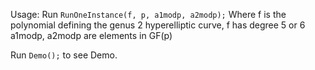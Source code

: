 Usage: 
Run
```RunOneInstance(f, p, a1modp, a2modp);```
Where f is the polynomial defining the genus 2 hyperelliptic curve, f has degree 5 or 6
a1modp, a2modp are elements in GF(p)

Run 
```Demo();``` to see Demo.
